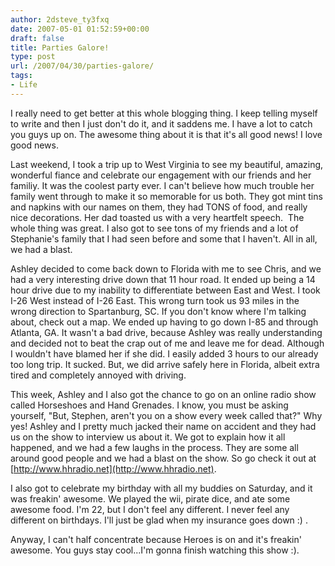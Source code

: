 ```yaml
---
author: 2dsteve_ty3fxq
date: 2007-05-01 01:52:59+00:00
draft: false
title: Parties Galore!
type: post
url: /2007/04/30/parties-galore/
tags:
- Life
---
```


I really need to get better at this whole blogging thing. I keep telling myself to write and then I just don't do it, and it saddens me. I have a lot to catch you guys up on. The awesome thing about it is that it's all good news! I love good news.

Last weekend, I took a trip up to West Virginia to see my beautiful, amazing, wonderful fiance and celebrate our engagement with our friends and her familiy. It was the coolest party ever. I can't believe how much trouble her family went through to make it so memorable for us both. They got mint tins and napkins with our names on them, they had TONS of food, and really nice decorations. Her dad toasted us with a very heartfelt speech.  The whole thing was great. I also got to see tons of my friends and a lot of Stephanie's family that I had seen before and some that I haven't. All in all, we had a blast.

Ashley decided to come back down to Florida with me to see Chris, and we had a very interesting drive down that 11 hour road. It ended up being a 14 hour drive due to my inability to differentiate between East and West. I took I-26 West instead of I-26 East. This wrong turn took us 93 miles in the wrong direction to Spartanburg, SC. If you don't know where I'm talking about, check out a map. We ended up having to go down I-85 and through Atlanta, GA. It wasn't a bad drive, because Ashley was really understanding and decided not to beat the crap out of me and leave me for dead. Although I wouldn't have blamed her if she did. I easily added 3 hours to our already too long trip. It sucked. But, we did arrive safely here in Florida, albeit extra tired and completely annoyed with driving.

This week, Ashley and I also got the chance to go on an online radio show called Horseshoes and Hand Grenades. I know, you must be asking yourself, "But, Stephen, aren't you on a show every week called that?" Why yes! Ashley and I pretty much jacked their name on accident and they had us on the show to interview us about it. We got to explain how it all happened, and we had a few laughs in the process. They are some all around good people and we had a blast on the show. So go check it out at [http://www.hhradio.net](http://www.hhradio.net).

I also got to celebrate my birthday with all my buddies on Saturday, and it was freakin' awesome. We played the wii, pirate dice, and ate some awesome food. I'm 22, but I don't feel any different. I never feel any different on birthdays. I'll just be glad when my insurance goes down :) .

Anyway, I can't half concentrate because Heroes is on and it's freakin' awesome. You guys stay cool...I'm gonna finish watching this show :).
